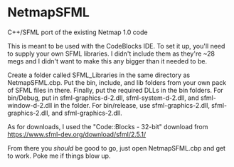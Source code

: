 # NetmapSFML
C++/SFML port of the existing Netmap 1.0 code

This is meant to be used with the CodeBlocks IDE.  To set it up, you'll need to supply your own SFML libraries.  I didn't include them as they're ~28 megs and I didn't want to make this any bigger than it needed to be.

Create a folder called SFML_Libraries in the same directory as NetmapSFML.cbp.  Put the bin, include, and lib folders from your own pack of SFML files in there.  Finally, put the required DLLs in the bin folders.  For bin/Debug, put in sfml-graphics-d-2.dll, sfml-system-d-2.dll, and sfml-window-d-2.dll in the folder.  For bin/release, use sfml-graphics-2.dll, sfml-graphics-2.dll, and sfml-graphics-2.dll.

As for downloads, I used the "Code::Blocks - 32-bit" download from https://www.sfml-dev.org/download/sfml/2.5.1/

From there you _should_ be good to go, just open NetmapSFML.cbp and get to work.  Poke me if things blow up.